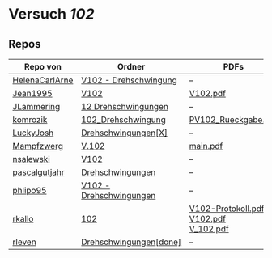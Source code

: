 # Versuch *102*

## Repos

|                Repo von                |                                                      Ordner                                                      |                                                                                                                                                                                            PDFs                                                                                                                                                                                            |
|----------------------------------------|------------------------------------------------------------------------------------------------------------------|--------------------------------------------------------------------------------------------------------------------------------------------------------------------------------------------------------------------------------------------------------------------------------------------------------------------------------------------------------------------------------------------|
|[HelenaCarlArne](../repo/HelenaCarlArne)|[V102 - Drehschwingung](https://github.com/HelenaCarlArne/ProtokolleAP/tree/master/V102%20-%20Drehschwingung)     |–                                                                                                                                                                                                                                                                                                                                                                                           |
|[Jean1995](../repo/Jean1995)            |[V102](https://github.com/Jean1995/Praktikum/tree/master/V102)                                                    |[V102.pdf](https://docs.google.com/viewer?url=https://raw.githubusercontent.com/Jean1995/Praktikum/master/Protokolle_Fertig/V102.pdf)                                                                                                                                                                                                                                                       |
|[JLammering](../repo/JLammering)        |[12 Drehschwingungen](https://github.com/JLammering/Physikalisches-Praktikum/tree/master/12%20Drehschwingungen)   |–                                                                                                                                                                                                                                                                                                                                                                                           |
|[komrozik](../repo/komrozik)            |[102_Drehschwingung](https://github.com/komrozik/AP2019/tree/master/102_Drehschwingung)                           |[PV102_Rueckgabe.pdf](https://docs.google.com/viewer?url=https://raw.githubusercontent.com/komrozik/AP2019/master/102_Drehschwingung/PV102_Rueckgabe.pdf)                                                                                                                                                                                                                                   |
|[LuckyJosh](../repo/LuckyJosh)          |[Drehschwingungen[X]](https://github.com/LuckyJosh/APPhysik/tree/master/Drehschwingungen%5BX%5D)                  |–                                                                                                                                                                                                                                                                                                                                                                                           |
|[Mampfzwerg](../repo/Mampfzwerg)        |[V.102](https://github.com/Mampfzwerg/Praktikum/tree/master/V.102)                                                |[main.pdf](https://docs.google.com/viewer?url=https://raw.githubusercontent.com/Mampfzwerg/Praktikum/master/V.102/latex-template/main.pdf)                                                                                                                                                                                                                                                  |
|[nsalewski](../repo/nsalewski)          |[V102](https://github.com/nsalewski/laboratory/tree/master/V102)                                                  |–                                                                                                                                                                                                                                                                                                                                                                                           |
|[pascalgutjahr](../repo/pascalgutjahr)  |[Drehschwingungen](https://github.com/pascalgutjahr/Praktikum-1/tree/master/Drehschwingungen)                     |–                                                                                                                                                                                                                                                                                                                                                                                           |
|[phlipo95](../repo/phlipo95)            |[V102 - Drehschwingungen](https://github.com/phlipo95/AP-Praktikum/tree/master/V102%20-%20Drehschwingungen)       |–                                                                                                                                                                                                                                                                                                                                                                                           |
|[rkallo](../repo/rkallo)                |[102](https://github.com/rkallo/APWS1718/tree/master/102)                                                         |[V102-Protokoll.pdf](https://docs.google.com/viewer?url=https://raw.githubusercontent.com/rkallo/APWS1718/master/102/V102-Protokoll.pdf)<br/>[V102.pdf](https://docs.google.com/viewer?url=https://raw.githubusercontent.com/rkallo/APWS1718/master/102/V102.pdf)<br/>[V_102.pdf](https://docs.google.com/viewer?url=https://raw.githubusercontent.com/rkallo/APWS1718/master/102/V_102.pdf)|
|[rleven](../repo/rleven)                |[Drehschwingungen[done]](https://github.com/rleven/richard_joell_Praktikum/tree/master/Drehschwingungen%5Bdone%5D)|–                                                                                                                                                                                                                                                                                                                                                                                           |
